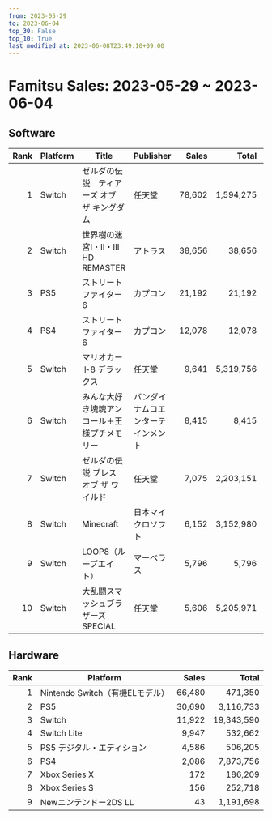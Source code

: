 ```yaml
---
from: 2023-05-29
to: 2023-06-04
top_30: False
top_10: True
last_modified_at: 2023-06-08T23:49:10+09:00
---
```

# Famitsu Sales: 2023-05-29 ~ 2023-06-04
## Software
| Rank | Platform | Title | Publisher | Sales | Total | Rate | New |
| -: | -- | -- | -- | -: | -: | -: | -- |
| 1 | Switch | ゼルダの伝説　ティアーズ オブ ザ キングダム | 任天堂 | 78,602 | 1,594,275 |  |  |
| 2 | Switch | 世界樹の迷宮I・II・III HD REMASTER | アトラス | 38,656 | 38,656 |  | **New** |
| 3 | PS5 | ストリートファイター6 | カプコン | 21,192 | 21,192 |  | **New** |
| 4 | PS4 | ストリートファイター6 | カプコン | 12,078 | 12,078 |  | **New** |
| 5 | Switch | マリオカート8 デラックス | 任天堂 | 9,641 | 5,319,756 |  |  |
| 6 | Switch | みんな大好き塊魂アンコール＋王様プチメモリー | バンダイナムコエンターテインメント | 8,415 | 8,415 |  | **New** |
| 7 | Switch | ゼルダの伝説 ブレス オブ ザ ワイルド | 任天堂 | 7,075 | 2,203,151 |  |  |
| 8 | Switch | Minecraft | 日本マイクロソフト | 6,152 | 3,152,980 |  |  |
| 9 | Switch | LOOP8（ループエイト） | マーベラス | 5,796 | 5,796 |  | **New** |
| 10 | Switch | 大乱闘スマッシュブラザーズ SPECIAL | 任天堂 | 5,606 | 5,205,971 |  |  |

## Hardware
| Rank | Platform | Sales | Total |
| -: | -- | -: | -: |
| 1 | Nintendo Switch（有機ELモデル） | 66,480 | 471,350 |
| 2 | PS5 | 30,690 | 3,116,733 |
| 3 | Switch | 11,922 | 19,343,590 |
| 4 | Switch Lite | 9,947 | 532,662 |
| 5 | PS5 デジタル・エディション | 4,586 | 506,205 |
| 6 | PS4 | 2,086 | 7,873,756 |
| 7 | Xbox Series X | 172 | 186,209 |
| 8 | Xbox Series S | 156 | 252,718 |
| 9 | Newニンテンドー2DS LL | 43 | 1,191,698 |